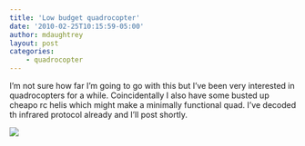 ```yaml
---
title: 'Low budget quadrocopter'
date: '2010-02-25T10:15:59-05:00'
author: mdaughtrey
layout: post
categories:
    - quadrocopter
---
```


I’m not sure how far I’m going to go with this but I’ve been very interested in quadrocopters for a while. Coincidentally I also have some busted up cheapo rc helis which might make a minimally functional quad. I’ve decoded th infrared protocol already and I’ll post shortly.

![](/assets/uploads/2010/02/l_2048_1536_8DF6DDD7-3FE8-429B-8D2A-77F7FFB4B291.jpeg)

